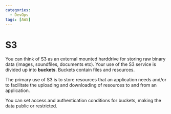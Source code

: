 ```yaml
---
categories:
  - DevOps
tags: [AWS]
---
```


# S3

You can think of S3 as an external mounted harddrive for storing raw binary data (images, soundfiles, documents etc).
Your use of the S3 service is divided up into **buckets**. Buckets contain files and resources.

The primary use of S3 is to store resources that an application needs and/or to facilitate the uploading and downloading of resources to and from an application.

You can set access and authentication conditions for buckets, making the data public or restricted.
